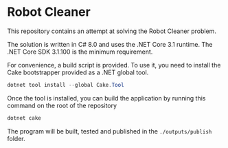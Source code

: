 # Robot Cleaner

This repository contains an attempt at solving the Robot Cleaner problem.

The solution is written in C# 8.0 and uses the .NET Core 3.1 runtime. The .NET Core SDK 3.1.100 is the minimum requirement.

For convenience, a build script is provided. To use it, you need to install the Cake bootstrapper provided as a .NET global tool.

```powershell
dotnet tool install --global Cake.Tool
```

Once the tool is installed, you can build the application by running this command on the root of the repository

```powershell
dotnet cake
```

The program will be built, tested and published in the `./outputs/publish` folder.